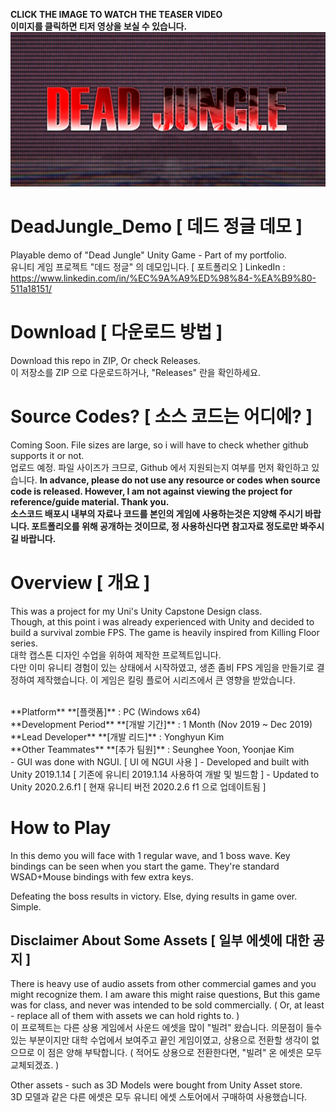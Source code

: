 **CLICK THE IMAGE TO WATCH THE TEASER VIDEO**<br>
**이미지를 클릭하면 티저 영상을 보실 수 있습니다.**
[![WATCH THE VIDEO](https://github.com/zi0808/deadjungledemo/blob/master/djungle.png)](https://youtu.be/y_LrCRtIuTI)
# DeadJungle_Demo [ 데드 정글 데모 ]
Playable demo of "Dead Jungle" Unity Game - Part of my portfolio.<br>
유니티 게임 프로젝트 "데드 정글" 의 데모입니다. [ 포트폴리오 ]
LinkedIn : https://www.linkedin.com/in/%EC%9A%A9%ED%98%84-%EA%B9%80-511a18151/

# Download [ 다운로드 방법 ]
Download this repo in ZIP, Or check Releases.<br>
이 저장소를 ZIP 으로 다운로드하거나, "Releases" 란을 확인하세요.

# Source Codes? [ 소스 코드는 어디에? ]
Coming Soon. File sizes are large, so i will have to check whether github supports it or not.<br>
업로드 예정. 파일 사이즈가 크므로, Github 에서 지원되는지 여부를 먼저 확인하고 있습니다.
**In advance, please do not use any resource or codes when source code is released. However, I am not against viewing the project for reference/guide material. Thank you.**<br>
**소스코드 배포시 내부의 자료나 코드를 본인의 게임에 사용하는것은 지양해 주시기 바랍니다. 포트폴리오를 위해 공개하는 것이므로, 정 사용하신다면 참고자료 정도로만 봐주시길 바랍니다.**


# Overview [ 개요 ]
This was a project for my Uni's Unity Capstone Design class.<br>
Though, at this point i was already experienced with Unity and decided to build a survival zombie FPS. The game is heavily inspired from Killing Floor series. <br>
대학 캡스톤 디자인 수업을 위하여 제작한 프로젝트입니다. <br>
다만 이미 유니티 경험이 있는 상태에서 시작하였고, 생존 좀비 FPS 게임을 만들기로 결정하여 제작했습니다. 이 게임은 킬링 플로어 시리즈에서 큰 영향을 받았습니다. <br>

<br>
**Platform** **[플랫폼]** : PC (Windows x64)<br>
**Development Period** **[개발 기간]** : 1 Month (Nov 2019 ~ Dec 2019)<br>
**Lead Developer** **[개발 리드]** : Yonghyun Kim<br>
**Other Teammates** **[추가 팀원]** : Seunghee Yoon, Yoonjae Kim<br>
- GUI was done with NGUI. [ UI 에 NGUI 사용 ]
- Developed and built with Unity 2019.1.14 [ 기존에 유니티 2019.1.14 사용하여 개발 및 빌드함 ]
- Updated to Unity 2020.2.6.f1 [ 현재 유니티 버전 2020.2.6 f1 으로 업데이트됨 ]

# How to Play
In this demo you will face with 1 regular wave, and 1 boss wave.
Key bindings can be seen when you start the game. They're standard WSAD+Mouse bindings with few extra keys.

Defeating the boss results in victory. Else, dying results in game over. Simple.

## Disclaimer About Some Assets [ 일부 에셋에 대한 공지 ]
There is heavy use of audio assets from other commercial games and you might recognize them.
I am aware this might raise questions, But this game was for class, and never was intended to be sold commercially.
( Or, at least - replace all of them with assets we can hold rights to. )<br>
이 프로젝트는 다른 상용 게임에서 사운드 에셋을 많이 "빌려" 왔습니다.
의문점이 들수 있는 부분이지만 대학 수업에서 보여주고 끝인 게임이였고, 상용으로 전환할 생각이 없으므로 이 점은 양해 부탁합니다.
( 적어도 상용으로 전환한다면, "빌려" 온 에셋은 모두 교체되겠죠. )

Other assets - such as 3D Models were bought from Unity Asset store.
<br>3D 모델과 같은 다른 에셋은 모두 유니티 에셋 스토어에서 구매하여 사용했습니다.
